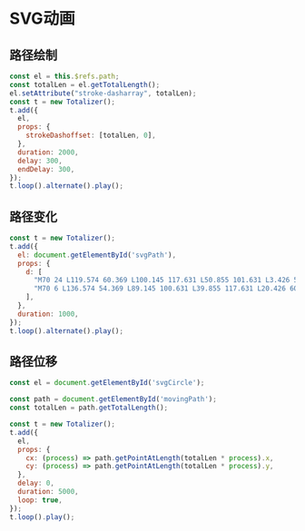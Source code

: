 # SVG动画

## 路径绘制

<ClientOnly>
  <SvgDrawing/>
</ClientOnly>

``` javascript
const el = this.$refs.path;
const totalLen = el.getTotalLength();
el.setAttribute("stroke-dasharray", totalLen);
const t = new Totalizer();
t.add({
  el,
  props: {
    strokeDashoffset: [totalLen, 0],
  },
  duration: 2000,
  delay: 300,
  endDelay: 300,
});
t.loop().alternate().play();
```
## 路径变化

<ClientOnly>
  <SvgChanging/>
</ClientOnly>


``` javascript
const t = new Totalizer();
t.add({
  el: document.getElementById('svgPath'),
  props: {
    d: [
      "M70 24 L119.574 60.369 L100.145 117.631 L50.855 101.631 L3.426 54.369z",
      "M70 6 L136.574 54.369 L89.145 100.631 L39.855 117.631 L20.426 60.369z",
    ],
  },
  duration: 1000,
});
t.loop().alternate().play();
```

## 路径位移

<ClientOnly>
  <SvgMoving/>
</ClientOnly>


``` javascript
const el = document.getElementById('svgCircle');

const path = document.getElementById('movingPath');
const totalLen = path.getTotalLength();

const t = new Totalizer();
t.add({
  el,
  props: {
    cx: (process) => path.getPointAtLength(totalLen * process).x,
    cy: (process) => path.getPointAtLength(totalLen * process).y,
  },
  delay: 0,
  duration: 5000,
  loop: true,
});
t.loop().play();
```